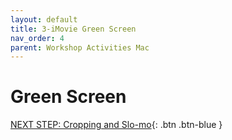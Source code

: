 ```yaml
---
layout: default
title: 3-iMovie Green Screen
nav_order: 4
parent: Workshop Activities Mac
---
```

# Green Screen

[NEXT STEP: Cropping and Slo-mo](imovie-cropping-slo-mo.html){: .btn .btn-blue }

